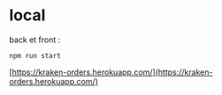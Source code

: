 
# local

back et front :
```
npm run start
```

[https://kraken-orders.herokuapp.com/](https://kraken-orders.herokuapp.com/)
